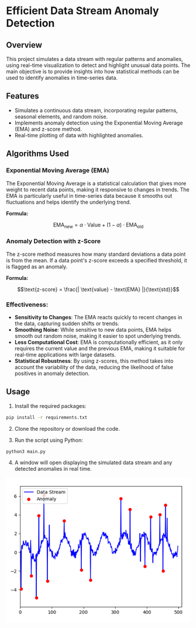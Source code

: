 # Efficient Data Stream Anomaly Detection

## Overview

This project simulates a data stream with regular patterns and anomalies, using real-time visualization to detect and highlight unusual data points. The main objective is to provide insights into how statistical methods can be used to identify anomalies in time-series data.

## Features

- Simulates a continuous data stream, incorporating regular patterns, seasonal elements, and random noise.
- Implements anomaly detection using the Exponential Moving Average (EMA) and z-score method.
- Real-time plotting of data with highlighted anomalies.

## Algorithms Used

### Exponential Moving Average (EMA)

The Exponential Moving Average is a statistical calculation that gives more weight to recent data points, making it responsive to changes in trends. The EMA is particularly useful in time-series data because it smooths out fluctuations and helps identify the underlying trend.

**Formula:** 
```math
\text{EMA}_{\text{new}} = \alpha \cdot \text{Value} + (1 - \alpha) \cdot \text{EMA}_{\text{old}}
```




### Anomaly Detection with z-Score

The z-score method measures how many standard deviations a data point is from the mean. If a data point's z-score exceeds a specified threshold, it is flagged as an anomaly.

**Formula:**
```math
\text{z-score} = \frac{| \text{value} - \text{EMA} |}{\text{std}}
```


### Effectiveness:
- **Sensitivity to Changes**: The EMA reacts quickly to recent changes in the data, capturing sudden shifts or trends.
- **Smoothing Noise**: While sensitive to new data points, EMA helps smooth out random noise, making it easier to spot underlying trends.
- **Less Computational Cost**: EMA is computationally efficient, as it only requires the current value and the previous EMA, making it suitable for real-time applications with large datasets.
- **Statistical Robustness**: By using z-scores, this method takes into account the variability of the data, reducing the likelihood of false positives in anomaly detection.


## Usage

1. Install the required packages:

```bash
pip install -r requirements.txt
```

2. Clone the repository or download the code.

3. Run the script using Python:
```bash
python3 main.py
```

4. A window will open displaying the simulated data stream and any detected anomalies in real time.

![Data Stream Anomaly Detection](img.png)
